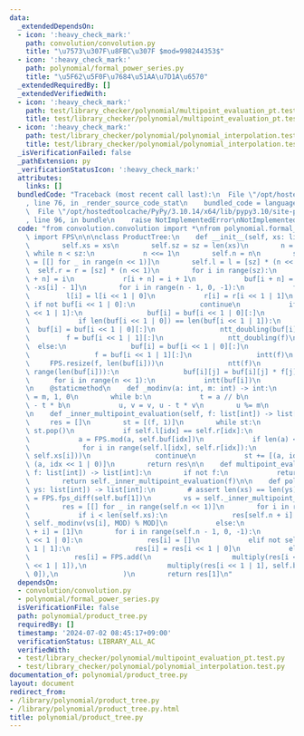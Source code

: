 ```yaml
---
data:
  _extendedDependsOn:
  - icon: ':heavy_check_mark:'
    path: convolution/convolution.py
    title: "\u7573\u307F\u8FBC\u307F $mod=998244353$"
  - icon: ':heavy_check_mark:'
    path: polynomial/formal_power_series.py
    title: "\u5F62\u5F0F\u7684\u51AA\u7D1A\u6570"
  _extendedRequiredBy: []
  _extendedVerifiedWith:
  - icon: ':heavy_check_mark:'
    path: test/library_checker/polynomial/multipoint_evaluation_pt.test.py
    title: test/library_checker/polynomial/multipoint_evaluation_pt.test.py
  - icon: ':heavy_check_mark:'
    path: test/library_checker/polynomial/polynomial_interpolation.test.py
    title: test/library_checker/polynomial/polynomial_interpolation.test.py
  _isVerificationFailed: false
  _pathExtension: py
  _verificationStatusIcon: ':heavy_check_mark:'
  attributes:
    links: []
  bundledCode: "Traceback (most recent call last):\n  File \"/opt/hostedtoolcache/PyPy/3.10.14/x64/lib/pypy3.10/site-packages/onlinejudge_verify/documentation/build.py\"\
    , line 76, in _render_source_code_stat\n    bundled_code = language.bundle(\n\
    \  File \"/opt/hostedtoolcache/PyPy/3.10.14/x64/lib/pypy3.10/site-packages/onlinejudge_verify/languages/python.py\"\
    , line 96, in bundle\n    raise NotImplementedError\nNotImplementedError\n"
  code: "from convolution.convolution import *\nfrom polynomial.formal_power_series\
    \ import FPS\n\n\nclass ProductTree:\n    def __init__(self, xs: list[int]):\n\
    \        self.xs = xs\n        self.sz = sz = len(xs)\n        n = 1\n       \
    \ while n < sz:\n            n <<= 1\n        self.n = n\n        self.buf = buf\
    \ = [[] for _ in range(n << 1)]\n        self.l = l = [sz] * (n << 1)\n      \
    \  self.r = r = [sz] * (n << 1)\n        for i in range(sz):\n            l[i\
    \ + n] = i\n            r[i + n] = i + 1\n            buf[i + n] = [-xs[i] + 1,\
    \ -xs[i] - 1]\n        for i in range(n - 1, 0, -1):\n            f = []\n   \
    \         l[i] = l[i << 1 | 0]\n            r[i] = r[i << 1 | 1]\n           \
    \ if not buf[i << 1 | 0]:\n                continue\n            if not buf[i\
    \ << 1 | 1]:\n                buf[i] = buf[i << 1 | 0][:]\n                continue\n\
    \            if len(buf[i << 1 | 0]) == len(buf[i << 1 | 1]):\n              \
    \  buf[i] = buf[i << 1 | 0][:]\n                ntt_doubling(buf[i])\n       \
    \         f = buf[i << 1 | 1][:]\n                ntt_doubling(f)\n          \
    \  else:\n                buf[i] = buf[i << 1 | 0][:]\n                ntt_doubling(buf[i])\n\
    \                f = buf[i << 1 | 1][:]\n                intt(f)\n           \
    \     FPS.resize(f, len(buf[i]))\n                ntt(f)\n            for j in\
    \ range(len(buf[i])):\n                buf[i][j] = buf[i][j] * f[j] % MOD\n  \
    \      for i in range(n << 1):\n            intt(buf[i])\n            FPS.shrink(buf[i])\n\
    \n    @staticmethod\n    def _modinv(a: int, m: int) -> int:\n        b, u, v\
    \ = m, 1, 0\n        while b:\n            t = a // b\n            a, b = b, a\
    \ - t * b\n            u, v = v, u - t * v\n        u %= m\n        return u\n\
    \n    def _inner_multipoint_evaluation(self, f: list[int]) -> list[int]:\n   \
    \     res = []\n        st = [(f, 1)]\n        while st:\n            a, idx =\
    \ st.pop()\n            if self.l[idx] == self.r[idx]:\n                continue\n\
    \            a = FPS.mod(a, self.buf[idx])\n            if len(a) <= 64:\n   \
    \             for i in range(self.l[idx], self.r[idx]):\n                    res.append(FPS.eval(a,\
    \ self.xs[i]))\n                continue\n            st += [(a, idx << 1 | 1),\
    \ (a, idx << 1 | 0)]\n        return res\n\n    def multipoint_evaluation(self,\
    \ f: list[int]) -> list[int]:\n        if not f:\n            return [0] * self.sz\n\
    \        return self._inner_multipoint_evaluation(f)\n\n    def polynomial_interpolation(self,\
    \ ys: list[int]) -> list[int]:\n        # assert len(xs) == len(ys)\n        w\
    \ = FPS.fps_diff(self.buf[1])\n        vs = self._inner_multipoint_evaluation(w)\n\
    \        res = [[] for _ in range(self.n << 1)]\n        for i in range(self.n):\n\
    \            if i < len(self.xs):\n                res[self.n + i] = [ys[i] *\
    \ self._modinv(vs[i], MOD) % MOD]\n            else:\n                res[self.n\
    \ + i] = [1]\n        for i in range(self.n - 1, 0, -1):\n            if not self.buf[i\
    \ << 1 | 0]:\n                res[i] = []\n            elif not self.buf[i <<\
    \ 1 | 1]:\n                res[i] = res[i << 1 | 0]\n            else:\n     \
    \           res[i] = FPS.add(\n                    multiply(res[i << 1 | 0], self.buf[i\
    \ << 1 | 1]),\n                    multiply(res[i << 1 | 1], self.buf[i << 1 |\
    \ 0]),\n                )\n        return res[1]\n"
  dependsOn:
  - convolution/convolution.py
  - polynomial/formal_power_series.py
  isVerificationFile: false
  path: polynomial/product_tree.py
  requiredBy: []
  timestamp: '2024-07-02 08:45:17+09:00'
  verificationStatus: LIBRARY_ALL_AC
  verifiedWith:
  - test/library_checker/polynomial/multipoint_evaluation_pt.test.py
  - test/library_checker/polynomial/polynomial_interpolation.test.py
documentation_of: polynomial/product_tree.py
layout: document
redirect_from:
- /library/polynomial/product_tree.py
- /library/polynomial/product_tree.py.html
title: polynomial/product_tree.py
---
```

